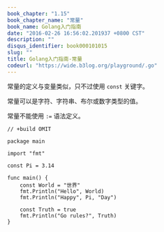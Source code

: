 ```yaml
---
book_chapter: "1.15"
book_chapter_name: "常量"
book_name: Golang入门指南
date: "2016-02-26 16:56:02.201937 +0800 CST"
description: ""
disqus_identifier: book000101015
slug: ""
title: Golang入门指南-常量
codeurl: "https://wide.b3log.org/playground/.go"
---
```





常量的定义与变量类似，只不过使用 `const` 关键字。

常量可以是字符、字符串、布尔或数字类型的值。

常量不能使用 `:=` 语法定义。

```
// +build OMIT

package main

import "fmt"

const Pi = 3.14

func main() {
	const World = "世界"
	fmt.Println("Hello", World)
	fmt.Println("Happy", Pi, "Day")

	const Truth = true
	fmt.Println("Go rules?", Truth)
}

```

